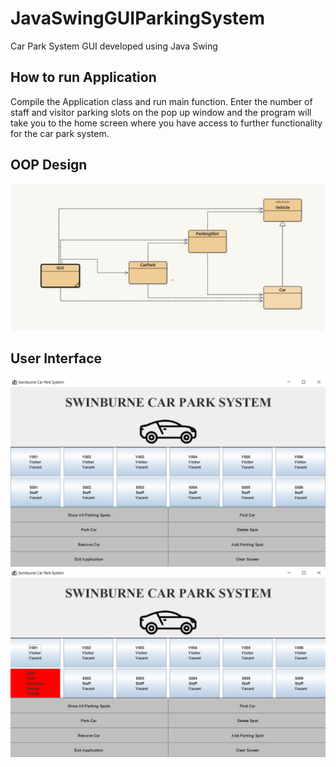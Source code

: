 # JavaSwingGUIParkingSystem

Car Park System GUI developed using Java Swing

## How to run Application

Compile the Application class and run main function. Enter the number of staff and visitor parking slots
on the pop up window and the program will take you to the home screen where you have access to further
functionality for the car park system.

## OOP Design

<p align="center">
  <img src="https://github.com/duongdz96/CarParkingSystem/blob/main/oop.png" width="550" title="OOP">
</p>

## User Interface


<p align="center">
  <img src="https://github.com/haxamxam/JavaSwingGUIParkingSystem/blob/main/GUIv.png" width="750" title="Vacant">
  <img src="https://github.com/haxamxam/JavaSwingGUIParkingSystem/blob/main/GUIo.png" width="750" title="Occupied">
</p>
